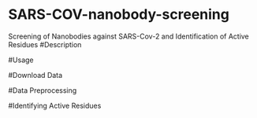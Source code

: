 # SARS-COV-nanobody-screening
Screening of Nanobodies against SARS-Cov-2 and Identification of Active Residues
#Description

#Usage
 
#Download Data

#Data Preprocessing

#Identifying Active Residues

